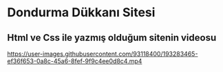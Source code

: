 # Dondurma Dükkanı Sitesi
## Html ve Css ile yazmış olduğum sitenin videosu


https://user-images.githubusercontent.com/93118400/193283465-ef36f653-0a8c-45a6-8fef-9f9c4ee0d8c4.mp4

